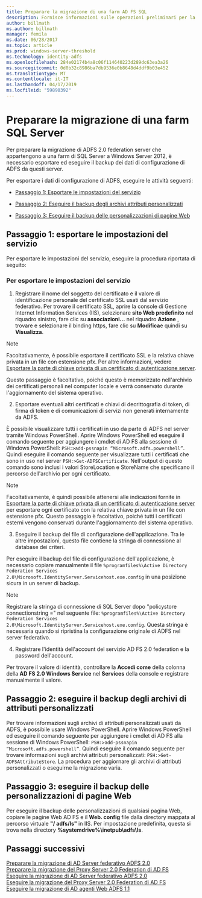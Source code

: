 ```yaml
---
title: Preparare la migrazione di una farm AD FS SQL
description: Fornisce informazioni sulle operazioni preliminari per la migrazione di una farm SQL server AD FS per Windows Server 2012.
author: billmath
ms.author: billmath
manager: femila
ms.date: 06/28/2017
ms.topic: article
ms.prod: windows-server-threshold
ms.technology: identity-adfs
ms.openlocfilehash: 284e02174b4a8c06f114640223d289dc63ea3a26
ms.sourcegitcommit: 0d0b32c8986ba7db9536e0b8648d4ddf9b03e452
ms.translationtype: MT
ms.contentlocale: it-IT
ms.lasthandoff: 04/17/2019
ms.locfileid: "59890392"
---
```

# <a name="prepare-to-migrate-a-sql-server-farm"></a>Preparare la migrazione di una farm SQL Server  
 Per preparare la migrazione di ADFS 2.0 federation server che appartengono a una farm di SQL Server a Windows Server 2012, è necessario esportare ed eseguire il backup dei dati di configurazione di ADFS da questi server.  
  
 Per esportare i dati di configurazione di ADFS, eseguire le attività seguenti:  
  
-   [Passaggio 1: Esportare le impostazioni del servizio](#step-1-export-service-settings)  
  
-   [Passaggio 2: Eseguire il backup degli archivi attributi personalizzati](#step-2-back-up-custom-attribute-stores)  
  
-   [Passaggio 3: Eseguire il backup delle personalizzazioni di pagine Web](#step-3-back-up-webpage-customizations)  
  
## <a name="step-1-export-service-settings"></a>Passaggio 1: esportare le impostazioni del servizio  
 Per esportare le impostazioni del servizio, eseguire la procedura riportata di seguito:  
  
### <a name="to-export-service-settings"></a>Per esportare le impostazioni del servizio  
  
1.  Registrare il nome del soggetto del certificato e il valore di identificazione personale del certificato SSL usati dal servizio federativo. Per trovare il certificato SSL, aprire la console di Gestione Internet Information Services (IIS), selezionare **sito Web predefinito** nel riquadro sinistro, fare clic su **associazioni...** nel riquadro **Azione** , trovare e selezionare il binding https, fare clic su **Modifica**e quindi su **Visualizza**.  
  
> [!NOTE]
>  Facoltativamente, è possibile esportare il certificato SSL e la relativa chiave privata in un file con estensione pfx. Per altre informazioni, vedere [Esportare la parte di chiave privata di un certificato di autenticazione server](Export-the-Private-Key-Portion-of-a-Server-Authentication-Certificate.md).  
>   
>  Questo passaggio è facoltativo, poiché questo è memorizzato nell'archivio dei certificati personali nel computer locale e verrà conservato durante l'aggiornamento del sistema operativo.  
  
2.  Esportare eventuali altri certificati e chiavi di decrittografia di token, di firma di token e di comunicazioni di servizi non generati internamente da ADFS.  
  
È possibile visualizzare tutti i certificati in uso da parte di ADFS nel server tramite Windows PowerShell. Aprire Windows PowerShell ed eseguire il comando seguente per aggiungere i cmdlet di AD FS alla sessione di Windows PowerShell: `PSH:>add-pssnapin “Microsoft.adfs.powershell”`. Quindi eseguire il comando seguente per visualizzare tutti i certificati che sono in uso nel server `PSH:>Get-ADFSCertificate`. Nell'output di questo comando sono inclusi i valori StoreLocation e StoreName che specificano il percorso dell'archivio per ogni certificato.  
  
> [!NOTE]
>  Facoltativamente, è quindi possibile attenersi alle indicazioni fornite in [Esportare la parte di chiave privata di un certificato di autenticazione server](Export-the-Private-Key-Portion-of-a-Server-Authentication-Certificate.md) per esportare ogni certificato con la relativa chiave privata in un file con estensione pfx. Questo passaggio è facoltativo, poiché tutti i certificati esterni vengono conservati durante l'aggiornamento del sistema operativo.  
  
3.  Eseguire il backup del file di configurazione dell'applicazione. Tra le altre impostazioni, questo file contiene la stringa di connessione al database dei criteri.  
  
Per eseguire il backup del file di configurazione dell'applicazione, è necessario copiare manualmente il file `%programfiles%\Active Directory Federation Services 2.0\Microsoft.IdentityServer.Servicehost.exe.config` in una posizione sicura in un server di backup.  
  
> [!NOTE]
>  Registrare la stringa di connessione di SQL Server dopo "policystore connectionstring =" nel seguente file: `%programfiles%\Active Directory Federation Services 2.0\Microsoft.IdentityServer.Servicehost.exe.config`. Questa stringa è necessaria quando si ripristina la configurazione originale di ADFS nel server federativo.  
  
4.  Registrare l'identità dell'account del servizio AD FS 2.0 federation e la password dell'account.  
  
Per trovare il valore di identità, controllare la **Accedi come** della colonna della **AD FS 2.0 Windows Service** nel **Services** della console e registrare manualmente il valore.  
  
## <a name="step-2-back-up-custom-attribute-stores"></a>Passaggio 2: eseguire il backup degli archivi di attributi personalizzati  
 Per trovare informazioni sugli archivi di attributi personalizzati usati da ADFS, è possibile usare Windows PowerShell. Aprire Windows PowerShell ed eseguire il comando seguente per aggiungere i cmdlet di AD FS alla sessione di Windows PowerShell: `PSH:>add-pssnapin “Microsoft.adfs.powershell”`. Quindi eseguire il comando seguente per trovare informazioni sugli archivi attributi personalizzati: `PSH:>Get-ADFSAttributeStore`. La procedura per aggiornare gli archivi di attributi personalizzati o eseguirne la migrazione varia.  
  
## <a name="step-3-back-up-webpage-customizations"></a>Passaggio 3: eseguire il backup delle personalizzazioni di pagine Web  
 Per eseguire il backup delle personalizzazioni di qualsiasi pagina Web, copiare le pagine Web AD FS e il **Web. config** file dalla directory mappata al percorso virtuale **"/ adfs/ls"** in IIS. Per impostazione predefinita, questa si trova nella directory **%systemdrive%\inetpub\adfs\ls**.  
  
## <a name="next-steps"></a>Passaggi successivi
 [Preparare la migrazione di AD Server federativo ADFS 2.0](prepare-to-migrate-ad-fs-fed-server.md)   
 [Preparare la migrazione del Proxy Server 2.0 Federation di AD FS](prepare-to-migrate-ad-fs-fed-proxy.md)   
 [Eseguire la migrazione di AD Server federativo ADFS 2.0](migrate-the-ad-fs-fed-server.md)   
 [Eseguire la migrazione del Proxy Server 2.0 Federation di AD FS](migrate-the-ad-fs-2-fed-server-proxy.md)   
 [Eseguire la migrazione di AD agenti Web ADFS 1.1](migrate-the-ad-fs-web-agent.md)